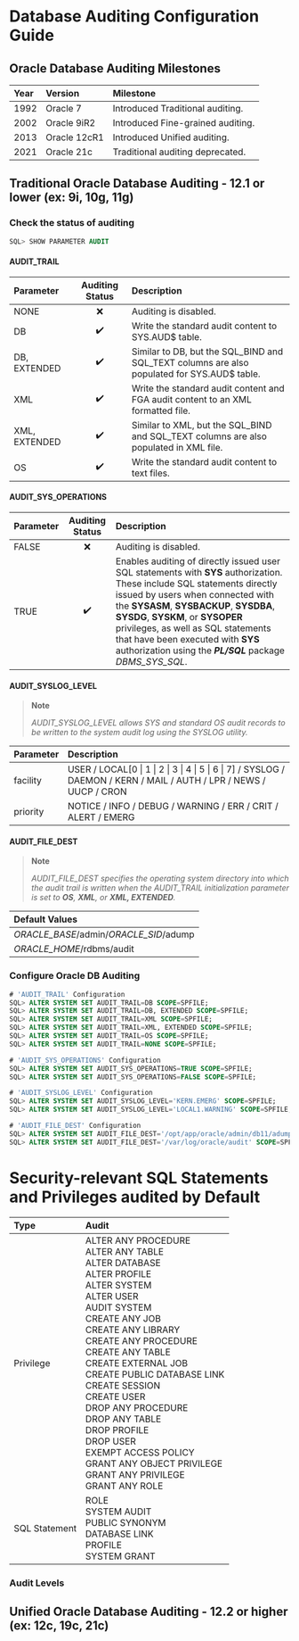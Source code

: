 # Database Auditing Configuration Guide
## Oracle Database Auditing Milestones
| Year | Version      | Milestone                         |
| :--- | :----------- | :-------------------------------- |
| 1992 | Oracle 7     | Introduced Traditional auditing.  |
| 2002 | Oracle 9iR2  | Introduced Fine-grained auditing. |
| 2013 | Oracle 12cR1 | Introduced Unified auditing.      |
| 2021 | Oracle 21c   | Traditional auditing deprecated.  |

## Traditional Oracle Database Auditing - 12.1 or lower (ex: 9i, 10g, 11g)
### Check the status of auditing
```sql
SQL> SHOW PARAMETER AUDIT
```
#### AUDIT_TRAIL
| Parameter     | Auditing Status    | Description                                                                                 |
| :------------ | :----------------: | :------------------------------------------------------------------------------------------ |
| NONE          | :x:                | Auditing is disabled.                                                                       |
| DB            | :heavy_check_mark: | Write the standard audit content to SYS.AUD$ table.                                         |
| DB, EXTENDED  | :heavy_check_mark: | Similar to DB, but the SQL_BIND and SQL_TEXT columns are also populated for SYS.AUD$ table. |
| XML           | :heavy_check_mark: | Write the standard audit content and FGA audit content to an XML formatted file.            |
| XML, EXTENDED | :heavy_check_mark: | Similar to XML, but the SQL_BIND and SQL_TEXT columns are also populated in XML file.       |
| OS            | :heavy_check_mark: | Write the standard audit content to text files.                                             |

#### AUDIT_SYS_OPERATIONS
| Parameter    | Auditing Status    | Description                                                                                 |
| :----------- | :----------------: | :------------------------------------------------------------------------------------------ |
| FALSE        | :x:                | Auditing is disabled.                                                                       |
| TRUE         | :heavy_check_mark: | Enables auditing of directly issued user SQL statements with **SYS** authorization. These include SQL statements directly issued by users when connected with the **SYSASM**, **SYSBACKUP**, **SYSDBA**, **SYSDG**, **SYSKM**, or **SYSOPER** privileges, as well as SQL statements that have been executed with **SYS** authorization using the _**PL/SQL**_ package _DBMS_SYS_SQL_. |

#### AUDIT_SYSLOG_LEVEL
> **Note**  
> 
> _AUDIT_SYSLOG_LEVEL allows SYS and standard OS audit records to be written to the system audit log using the SYSLOG utility._

| Parameter | Description                                                                                                          |
| :-------- | :------------------------------------------------------------------------------------------------------------------- |
| facility  | USER / LOCAL[0 \| 1 \| 2 \| 3 \| 4 \| 5 \| 6 \| 7] / SYSLOG / DAEMON / KERN / MAIL / AUTH / LPR / NEWS / UUCP / CRON |
| priority  | NOTICE / INFO / DEBUG / WARNING / ERR / CRIT / ALERT / EMERG                                                         |

#### AUDIT_FILE_DEST
> **Note**  
> 
> _AUDIT_FILE_DEST specifies the operating system directory into which the audit trail is written when the AUDIT_TRAIL initialization parameter is set to **OS**, **XML**, or **XML, EXTENDED**._

| Default Values                          | 
| :-------------------------------------- |
| _ORACLE_BASE_/admin/_ORACLE_SID_/adump  |
| _ORACLE_HOME_/rdbms/audit               |



### Configure Oracle DB Auditing
```sql
# 'AUDIT_TRAIL' Configuration
SQL> ALTER SYSTEM SET AUDIT_TRAIL=DB SCOPE=SPFILE;                                      -- Enabling Auditing
SQL> ALTER SYSTEM SET AUDIT_TRAIL=DB, EXTENDED SCOPE=SPFILE;                            -- Enabling Auditing
SQL> ALTER SYSTEM SET AUDIT_TRAIL=XML SCOPE=SPFILE;                                     -- Enabling Auditing
SQL> ALTER SYSTEM SET AUDIT_TRAIL=XML, EXTENDED SCOPE=SPFILE;                           -- Enabling Auditing
SQL> ALTER SYSTEM SET AUDIT_TRAIL=OS SCOPE=SPFILE;                                      -- Enabling Auditing
SQL> ALTER SYSTEM SET AUDIT_TRAIL=NONE SCOPE=SPFILE;                                    -- Disabling Auditing

# 'AUDIT_SYS_OPERATIONS' Configuration
SQL> ALTER SYSTEM SET AUDIT_SYS_OPERATIONS=TRUE SCOPE=SPFILE;                           -- Enabling SYS Auditing
SQL> ALTER SYSTEM SET AUDIT_SYS_OPERATIONS=FALSE SCOPE=SPFILE;                          -- Disabling SYS Auditing

# 'AUDIT_SYSLOG_LEVEL' Configuration
SQL> ALTER SYSTEM SET AUDIT_SYSLOG_LEVEL='KERN.EMERG' SCOPE=SPFILE;                     -- Configuring Audit Syslog Level
SQL> ALTER SYSTEM SET AUDIT_SYSLOG_LEVEL='LOCAL1.WARNING' SCOPE=SPFILE;                 -- Configuring Audit Syslog Level

# 'AUDIT_FILE_DEST' Configuration
SQL> ALTER SYSTEM SET AUDIT_FILE_DEST='/opt/app/oracle/admin/db11/adump' SCOPE=SPFILE;  -- Configuring Audit File Location 
SQL> ALTER SYSTEM SET AUDIT_FILE_DEST='/var/log/oracle/audit' SCOPE=SPFILE;             -- Configuring Audit File Location
```

# Security-relevant SQL Statements and Privileges audited by Default
| Type          | Audit                                                                                             |
| :------------ | :------------------------------------------------------------------------------------------------ |
| Privilege     | ALTER ANY PROCEDURE <br/> ALTER ANY TABLE <br/> ALTER DATABASE <br/> ALTER PROFILE <br/> ALTER SYSTEM <br/> ALTER USER <br/> AUDIT SYSTEM <br/> CREATE ANY JOB <br/> CREATE ANY LIBRARY <br/> CREATE ANY PROCEDURE <br/> CREATE ANY TABLE <br/> CREATE EXTERNAL JOB <br/> CREATE PUBLIC DATABASE LINK <br/> CREATE SESSION <br/> CREATE USER <br/> DROP ANY PROCEDURE <br/> DROP ANY TABLE <br/> DROP PROFILE <br/> DROP USER <br/> EXEMPT ACCESS POLICY <br/> GRANT ANY OBJECT PRIVILEGE <br/> GRANT ANY PRIVILEGE <br/> GRANT ANY ROLE |
| SQL Statement | ROLE <br/> SYSTEM AUDIT <br/> PUBLIC SYNONYM <br/> DATABASE LINK <br/> PROFILE <br/> SYSTEM GRANT |


### Audit Levels




## Unified Oracle Database Auditing - 12.2 or higher (ex: 12c, 19c, 21c)
